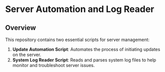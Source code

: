 # Server Automation and Log Reader

## Overview

This repository contains two essential scripts for server management:

1. **Update Automation Script**: Automates the process of initiating updates on the server.
2. **System Log Reader Script**: Reads and parses system log files to help monitor and troubleshoot server issues.